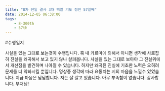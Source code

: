 ```yaml
---
title: "8차 천일 결사 3차 백일 기도 정진 57일째"
date: 2014-12-05 06:38:00
tags:
    - 8-300th
    - 57th
---
```


#수행일지

사실을 있는 그대로 보는것이 수행입니다. 혹 내 카르마에 의해서 아니면 생각에 사로잡혀 진실을 왜곡해서 보고 있지 않나 살펴봅니다. 사실을 있는 그대로 보아야 그 진실위에서 개선점을 발견하며 나아질 수 있습니다. 하지만 왜곡된 진실에 기초한 노력은 오히려 문제를 더 악화시킬 뿐입니다. 명상중 생각에 따라 요동치는 저의 마음을 느낄수 있었습니다. 지금 마음은 담담합니다. 저는 잘 살고 있습니다. 아무 부족함이 없습니다. 감사합니다. 부처님!
